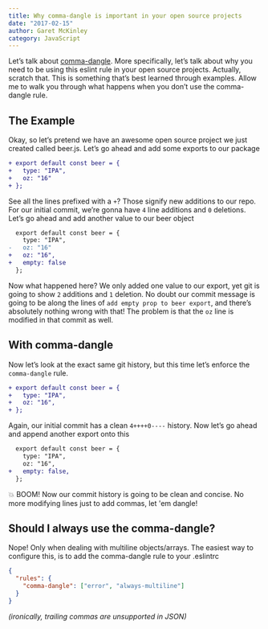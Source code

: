 ```yaml
---
title: Why comma-dangle is important in your open source projects
date: "2017-02-15"
author: Garet McKinley
category: JavaScript
---
```


Let’s talk about [comma-dangle](http://eslint.org/docs/rules/comma-dangle). More specifically, let’s talk about why you need to be using this eslint rule in your open source projects. Actually, scratch that. This is something that’s best learned through examples. Allow me to walk you through what happens when you don’t use the comma-dangle rule.

## The Example

Okay, so let’s pretend we have an awesome open source project we just created called beer.js. Let’s go ahead and add some exports to our package

```diff
+ export default const beer = {
+   type: "IPA",
+   oz: "16"
+ };
```

See all the lines prefixed with a `+`? Those signify new additions to our repo. For our initial commit, we’re gonna have `4` line additions and `0` deletions. Let’s go ahead and add another value to our beer object

```diff
  export default const beer = {
    type: "IPA",
-   oz: "16"
+   oz: "16",
+   empty: false
  };
```

Now what happened here? We only added one value to our export, yet git is going to show `2` additions and `1` deletion. No doubt our commit message is going to be along the lines of `add empty prop to beer export`, and there’s absolutely nothing wrong with that! The problem is that the `oz` line is modified in that commit as well.

## With comma-dangle

Now let’s look at the exact same git history, but this time let’s enforce the `comma-dangle` rule.

```diff
+ export default const beer = {
+   type: "IPA",
+   oz: "16",
+ };
```

Again, our initial commit has a clean `4++++0----` history. Now let’s go ahead and append another export onto this

```diff
  export default const beer = {
    type: "IPA",
    oz: "16",
+   empty: false,
  };
```

💥 BOOM! Now our commit history is going to be clean and concise. No more modifying lines just to add commas, let 'em dangle!

## Should I always use the comma-dangle?

Nope! Only when dealing with multiline objects/arrays. The easiest way to configure this, is to add the comma-dangle rule to your .eslintrc

```json
{
  "rules": {
    "comma-dangle": ["error", "always-multiline"]
  }
}
```

_(ironically, trailing commas are unsupported in JSON)_
